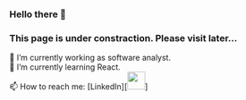 ### Hello there 👋
### This page is under constraction. Please visit later...  

🔭 I’m currently working as software analyst.  
🌱 I’m currently learning React.  
📫 How to reach me: 
[LinkedIn][<img height="32" width="32" color="#000000" background-color="#0A66C2" src="https://unpkg.com/simple-icons@v7/icons/linkedin.svg" />]
